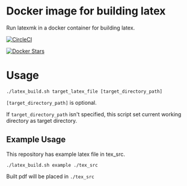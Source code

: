# Docker image for building latex
Run latexmk in a docker container for building latex.

[![CircleCI](https://circleci.com/gh/Oga-Jun/docker-latex/tree/master.svg?style=svg&circle-token=ae10f69566493df21ccb2c5d2f517fb690118a76)](https://circleci.com/gh/Oga-Jun/docker-latex/tree/master)

[![Docker Stars](https://img.shields.io/docker/stars/ogajun/latex.svg?maxAge=2592000)](https://hub.docker.com/r/ogajun/latex/)

# Usage
```
./latex_build.sh target_latex_file [target_directory_path]
```

`[target_directory_path]` is optional.

If `target_directory_path` isn't specified, this script set current working directory as target directory.

## Example Usage
This repository has example latex file in tex\_src.

```
./latex_build.sh example ./tex_src
```
Built pdf will be placed in `./tex_src`
